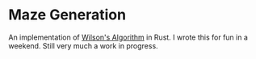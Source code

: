 # Maze Generation

An implementation of [Wilson's Algorithm](https://en.wikipedia.org/wiki/Maze_generation_algorithm#Wilson's_algorithm) in Rust. I wrote this for fun in a weekend. Still very much a work in progress.
